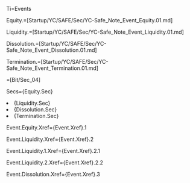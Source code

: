 Ti=Events

Equity.=[Startup/YC/SAFE/Sec/YC-Safe_Note_Event_Equity.01.md]

Liquidity.=[Startup/YC/SAFE/Sec/YC-Safe_Note_Event_Liquidity.01.md]

Dissolution.=[Startup/YC/SAFE/Sec/YC-Safe_Note_Event_Dissolution.01.md]

Termination.=[Startup/YC/SAFE/Sec/YC-Safe_Note_Event_Termination.01.md]

=[Bit/Sec_04]

Secs={Equity.Sec}<li>{Liquidity.Sec}<li>{Dissolution.Sec}<li>{Termination.Sec}

Event.Equity.Xref={Event.Xref}.1

Event.Liquidity.Xref={Event.Xref}.2

Event.Liquidity.1.Xref={Event.Xref}.2.1

Event.Liquidity.2.Xref={Event.Xref}.2.2

Event.Dissolution.Xref={Event.Xref}.3
